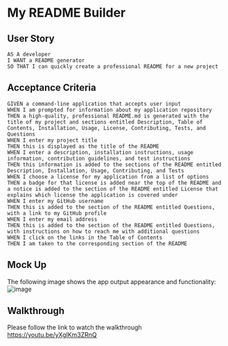 # My README Builder

## User Story 
````
AS A developer
I WANT a README generator
SO THAT I can quickly create a professional README for a new project
````

## Acceptance Criteria
````
GIVEN a command-line application that accepts user input
WHEN I am prompted for information about my application repository
THEN a high-quality, professional README.md is generated with the title of my project and sections entitled Description, Table of Contents, Installation, Usage, License, Contributing, Tests, and Questions
WHEN I enter my project title
THEN this is displayed as the title of the README
WHEN I enter a description, installation instructions, usage information, contribution guidelines, and test instructions
THEN this information is added to the sections of the README entitled Description, Installation, Usage, Contributing, and Tests
WHEN I choose a license for my application from a list of options
THEN a badge for that license is added near the top of the README and a notice is added to the section of the README entitled License that explains which license the application is covered under
WHEN I enter my GitHub username
THEN this is added to the section of the README entitled Questions, with a link to my GitHub profile
WHEN I enter my email address
THEN this is added to the section of the README entitled Questions, with instructions on how to reach me with additional questions
WHEN I click on the links in the Table of Contents
THEN I am taken to the corresponding section of the README
````

## Mock Up
The following image shows the app output appearance and functionality:
![image](https://user-images.githubusercontent.com/117637052/216944148-86403110-8ae1-4572-9310-36caef3bac02.png)

## Walkthrough
Please follow the link to watch the walkthrough 
https://youtu.be/yXglKm3ZRnQ
